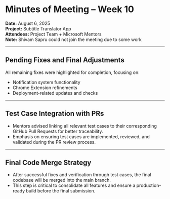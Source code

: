# Minutes of Meeting – Week 10  
**Date:** August 6, 2025  
**Project:** Subtitle Translator App  
**Attendees:** Project Team + Microsoft Mentors  
**Note:** Shivam Sapru could not join the meeting due to some work  

---

## Pending Fixes and Final Adjustments  
All remaining fixes were highlighted for completion, focusing on:  
- Notification system functionality  
- Chrome Extension refinements  
- Deployment-related updates and checks  

---

## Test Case Integration with PRs  
- Mentors advised linking all relevant test cases to their corresponding GitHub Pull Requests for better traceability.  
- Emphasis on ensuring test cases are implemented, reviewed, and validated during the PR review process.  

---

## Final Code Merge Strategy  
- After successful fixes and verification through test cases, the final codebase will be merged into the main branch.  
- This step is critical to consolidate all features and ensure a production-ready build before the final submission.  
